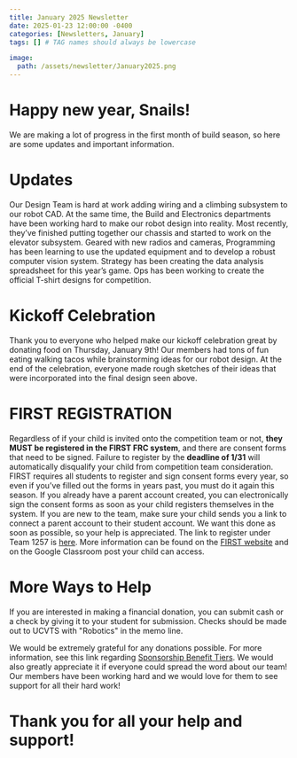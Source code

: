 ```yaml
---
title: January 2025 Newsletter
date: 2025-01-23 12:00:00 -0400
categories: [Newsletters, January]
tags: [] # TAG names should always be lowercase

image:
  path: /assets/newsletter/January2025.png
---
```


# Happy new year, Snails!

We are making a lot of progress in the first month of build season, so here are some updates and important information.

# Updates

Our Design Team is hard at work adding wiring and a climbing subsystem to our robot CAD. At the same time, the Build and Electronics departments have been working hard to make our robot design into reality. Most recently, they’ve finished putting together our chassis and started to work on the elevator subsystem. Geared with new radios and cameras, Programming has been learning to use the updated equipment and to develop a robust computer vision system. Strategy has been creating the data analysis spreadsheet for this year’s game. Ops has been working to create the official T-shirt designs for competition.

# Kickoff Celebration

Thank you to everyone who helped make our kickoff celebration great by donating food on Thursday, January 9th! Our members had tons of fun eating walking tacos while brainstorming ideas for our robot design. At the end of the celebration, everyone made rough sketches of their ideas that were incorporated into the final design seen above.

# FIRST REGISTRATION

Regardless of if your child is invited onto the competition team or not, **they MUST be registered in the FIRST FRC system**, and there are consent forms that need to be signed. Failure to register by the **deadline of 1/31** will automatically disqualify your child from competition team consideration. FIRST requires all students to register and sign consent forms every year, so even if you’ve filled out the forms in years past, you must do it again this season. If you already have a parent account created, you can electronically sign the consent forms as soon as your child registers themselves in the system. If you are new to the team, make sure your child sends you a link to connect a parent account to their student account. We want this done as soon as possible, so your help is appreciated. The link to register under Team 1257 is [here](https://my.firstinspires.org/JoinTeam/Welcome/6de5d979-d9a9-11ef-8001-00505699b848?authuser=0). More information can be found on the [FIRST website](https://www.firstinspires.org/resource-library/youth-registration-system) and on the Google Classroom post your child can access.

# More Ways to Help

If you are interested in making a financial donation, you can submit cash or a check by giving it to your student for submission. Checks should be made out to UCVTS with "Robotics" in the memo line.

We would be extremely grateful for any donations possible. For more information, see this link regarding [Sponsorship Benefit Tiers](https://drive.google.com/file/d/1DBRv-0IJa5by74azX9RF5liB7KblcGwd/view). We would also greatly appreciate it if everyone could spread the word about our team! Our members have been working hard and we would love for them to see support for all their hard work!

# Thank you for all your help and support!
